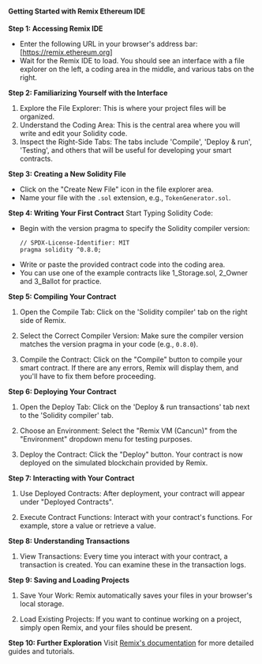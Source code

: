 #### Getting Started with Remix Ethereum IDE

**Step 1: Accessing Remix IDE**
   - Enter the following URL in your browser's address bar: [https://remix.ethereum.org] 
   - Wait for the Remix IDE to load. You should see an interface with a file explorer on the left, a coding area in the middle, and various tabs on the right.

**Step 2: Familiarizing Yourself with the Interface**
1. Explore the File Explorer: This is where your project files will be organized.
2. Understand the Coding Area: This is the central area where you will write and edit your Solidity code.
3. Inspect the Right-Side Tabs: The tabs include 'Compile', 'Deploy & run', 'Testing', and others that will be useful for developing your smart contracts.

**Step 3: Creating a New Solidity File**
   - Click on the "Create New File" icon in the file explorer area.
   - Name your file with the `.sol` extension, e.g., `TokenGenerator.sol`.

**Step 4: Writing Your First Contract**
Start Typing Solidity Code:
   - Begin with the version pragma to specify the Solidity compiler version:
     ```solidity
     // SPDX-License-Identifier: MIT
     pragma solidity ^0.8.0;
     ```
   - Write or paste the provided contract code into the coding area.
   - You can use one of the example contracts like 1_Storage.sol, 2_Owner and 3_Ballot for practice.

**Step 5: Compiling Your Contract**
1. Open the Compile Tab: Click on the 'Solidity compiler' tab on the right side of Remix.
  
2. Select the Correct Compiler Version: Make sure the compiler version matches the version pragma in your code (e.g., `0.8.0`).

3. Compile the Contract: Click on the "Compile" button to compile your smart contract. If there are any errors, Remix will display them, and you'll have to fix them before proceeding.

**Step 6: Deploying Your Contract**
1. Open the Deploy Tab: Click on the 'Deploy & run transactions' tab next to the 'Solidity compiler' tab.

2. Choose an Environment: Select the "Remix VM (Cancun)" from the "Environment" dropdown menu for testing purposes.

3. Deploy the Contract: Click the "Deploy" button. Your contract is now deployed on the simulated blockchain provided by Remix.

**Step 7: Interacting with Your Contract**
1. Use Deployed Contracts: After deployment, your contract will appear under "Deployed Contracts".
   
2. Execute Contract Functions: Interact with your contract's functions. For example, store a value or retrieve a value.

**Step 8: Understanding Transactions**
1. View Transactions: Every time you interact with your contract, a transaction is created. You can examine these in the transaction logs.

**Step 9: Saving and Loading Projects**
1. Save Your Work: Remix automatically saves your files in your browser's local storage.
   
2. Load Existing Projects: If you want to continue working on a project, simply open Remix, and your files should be present.

**Step 10: Further Exploration**
Visit [Remix's documentation](https://remix-ide.readthedocs.io/en/latest/) for more detailed guides and tutorials.

